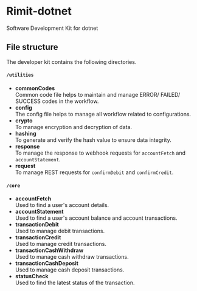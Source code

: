 # Rimit-dotnet

Software Development Kit for dotnet

## File structure

The developer kit contains the following directories.

#### `/utilities`

-   **commonCodes**\
    Common code file helps to maintain and manage ERROR/ FAILED/ SUCCESS codes in the workflow.
-   **config**\
    The config file helps to manage all workflow related to configurations.
-   **crypto**\
    To manage encryption and decryption of data.
-   **hashing**\
    To generate and verify the hash value to ensure data integrity.
-   **response**\
    To manage the response to webhook requests for `accountFetch` and `accountStatement`.
-   **request**\
    To manage REST requests for `confirmDebit` and `confirmCredit`.

#### `/core`

-   **accountFetch**\
    Used to find a user's account details.
-   **accountStatement**\
    Used to find a user's account balance and account transactions.
-   **transactionDebit**\
    Used to manage debit transactions.
-   **transactionCredit**\
    Used to manage credit transactions.
-   **transactionCashWithdraw**\
    Used to manage cash withdraw transactions.
-   **transactionCashDeposit**\
    Used to manage cash deposit transactions.
-   **statusCheck**\
    Used to find the latest status of the transaction.
